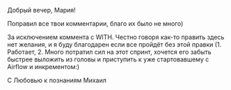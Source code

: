 
Добрый вечер, Мария!

Поправил все твои комментарии,
благо их было не много)

За исключением коммента с WITH.
Честно говоря как-то править здесь нет желания, и я буду благодарен если все пройдёт без этой правки
(1. Работает, 2. Много потратил сил на этот спринт, хочется его забыть быстрее выложить из головы и приступить к уже стартовавшему с Airflow и инкрементом:)

C Любовью к познаниям
Михаил
